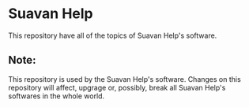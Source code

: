 # Suavan Help
This repository have all of the topics of Suavan Help's software.

## Note:
This repository is used by the Suavan Help's software. Changes on this repository will affect, upgrage or, possibly, break all Suavan Help's softwares in the whole world.
